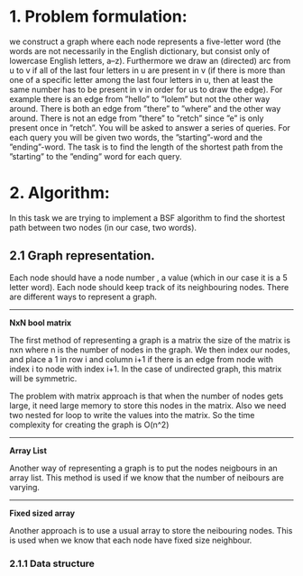 
# 1. Problem formulation: 
we construct a graph where each node represents a five-letter word (the words are not necessarily in the English
dictionary, but consist only of lowercase English letters, a–z). Furthermore we draw an (directed) arc from u to v if all
of the last four letters in u are present in v (if there is more than one of a specific letter among the last four letters in
u, then at least the same number has to be present in v in order for us to draw the edge). For example there is an edge
from ”hello” to ”lolem” but not the other way around. There is both an edge from ”there” to ”where” and the other
way around. There is not an edge from ”there” to ”retch” since ”e” is only present once in ”retch”.
You will be asked to answer a series of queries. For each query you will be given two words, the ”starting”-word
and the ”ending”-word. The task is to find the length of the shortest path from the ”starting” to the ”ending” word for
each query.


# 2. Algorithm: 
In this task we are trying to implement a BSF algorithm to find the shortest path between two nodes (in our case, two words). 

## 2.1 Graph representation. 
Each node should have a node number , a value (which in our case it is a 5 letter word). Each node should keep track of its neighbouring nodes. There are different ways to represent a graph. 

___

**NxN bool matrix**

The first method of representing a graph is a matrix the size of the matrix is nxn where n is the number of nodes in the graph. We then index our nodes, and place a 1 in row i and column i+1 if there is an edge from node with index i to node with index i+1. In the case of undirected graph, this matrix will be symmetric. 

The problem with matrix approach is that when the number of nodes gets large, it need large memory to store this nodes in the matrix. Also we need two nested for loop to write the values into the matrix. So the time complexity for creating the graph is O(n^2)
___

**Array List**

Another way of representing a graph is to put the nodes neigbours in an array list. This method is used if we know that the number of neibours are varying. 

___
**Fixed sized array**

Another approach is to use a usual array to store the neibouring nodes. This is used when we know that each node have fixed size neighbour. 


### 2.1.1 Data structure 

